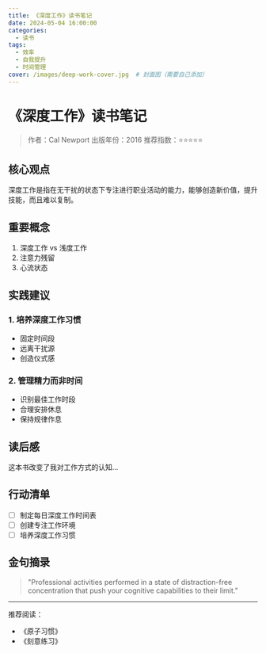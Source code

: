 ```yaml
---
title: 《深度工作》读书笔记
date: 2024-05-04 16:00:00
categories:
  - 读书
tags:
  - 效率
  - 自我提升
  - 时间管理
cover: /images/deep-work-cover.jpg  # 封面图（需要自己添加）
---
```


# 《深度工作》读书笔记

> 作者：Cal Newport
> 出版年份：2016
> 推荐指数：⭐⭐⭐⭐⭐

## 核心观点

深度工作是指在无干扰的状态下专注进行职业活动的能力，能够创造新价值，提升技能，而且难以复制。

## 重要概念

1. 深度工作 vs 浅度工作
2. 注意力残留
3. 心流状态

## 实践建议

### 1. 培养深度工作习惯
- 固定时间段
- 远离干扰源
- 创造仪式感

### 2. 管理精力而非时间
- 识别最佳工作时段
- 合理安排休息
- 保持规律作息

## 读后感

这本书改变了我对工作方式的认知...

<!-- more -->

## 行动清单

- [ ] 制定每日深度工作时间表
- [ ] 创建专注工作环境
- [ ] 培养深度工作习惯

## 金句摘录

> "Professional activities performed in a state of distraction-free concentration that push your cognitive capabilities to their limit."

---
推荐阅读：
- 《原子习惯》
- 《刻意练习》
